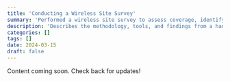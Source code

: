 ```yaml
---
title: 'Conducting a Wireless Site Survey'
summary: 'Performed a wireless site survey to assess coverage, identify dead zones, and optimize Wi-Fi performance in a real environment.'
description: 'Describes the methodology, tools, and findings from a hands-on wireless site survey, with recommendations for improving network reliability.'
categories: []
tags: []
date: 2024-03-15
draft: false
---
```


Content coming soon. Check back for updates!